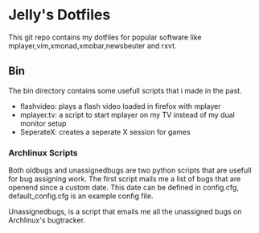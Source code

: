 # Jelly's Dotfiles
This git  repo contains my dotfiles for popular software like mplayer,vim,xmonad,xmobar,newsbeuter and rxvt. 


## Bin
The bin directory contains some usefull scripts that i made in the past. 
* flashvideo: plays a flash video loaded in firefox with mplayer 
* mplayer.tv: a script to start mplayer on my TV instead of my dual monitor setup
* SeperateX: creates a seperate X  session for games

### Archlinux Scripts
Both oldbugs and unassignedbugs are two python scripts that are usefull for bug assigning work. The first script mails me a list of bugs that are openend since a custom date. This date can be defined in config.cfg, default_config.cfg is an example config file. 

Unassignedbugs, is a script that emails me all the unassigned bugs on Archlinux's bugtracker.

